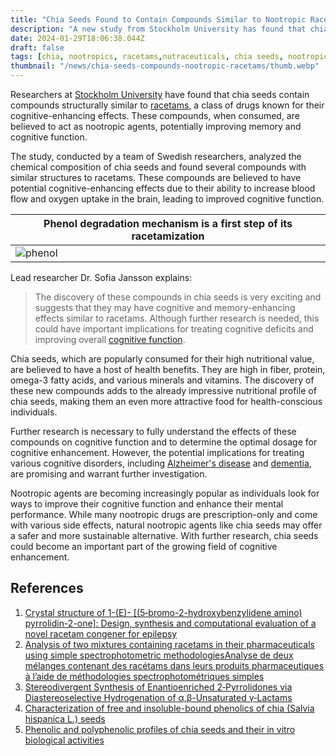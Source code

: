 ```yaml
---
title: "Chia Seeds Found to Contain Compounds Similar to Nootropic Racetams"
description: "A new study from Stockholm University has found that chia seeds contain compounds similar to nootropic racetams, suggesting potential cognitive-enhancing effects. Learn more about the study's findings here."
date: 2024-01-29T18:06:38.044Z
draft: false
tags: [chia, nootropics, racetams,nutraceuticals, chia seeds, nootropic agents, memory booster, memory enhancer, intelligence enhancer, what to eat before exam, enhance cognitive skills, cognitive abilities]
thumbnail: "/news/chia-seeds-compounds-nootropic-racetams/thumb.webp"
---
```


Researchers at [Stockholm University](https://www.su.se/cmlink/stockholm-university) have found that chia seeds contain compounds structurally similar to [racetams](https://en.wikipedia.org/wiki/Racetam), a class of drugs known for their cognitive-enhancing effects. These compounds, when consumed, are believed to act as nootropic agents, potentially improving memory and cognitive function.

The study, conducted by a team of Swedish researchers, analyzed the chemical composition of chia seeds and found several compounds with similar structures to racetams. These compounds are believed to have potential cognitive-enhancing effects due to their ability to increase blood flow and oxygen uptake in the brain, leading to improved cognitive function.

|Phenol degradation mechanism is a first step of its racetamization|
|---|
|![phenol](/news/chia-seeds-compounds-nootropic-racetams/phenol.png)


Lead researcher Dr. Sofia Jansson explains:

>The discovery of these compounds in chia seeds is very exciting and suggests that they may have cognitive and memory-enhancing effects similar to racetams. Although further research is needed, this could have important implications for treating cognitive deficits and improving overall [cognitive function](https://en.wikipedia.org/wiki/Cognitive_skill).

Chia seeds, which are popularly consumed for their high nutritional value, are believed to have a host of health benefits. They are high in fiber, protein, omega-3 fatty acids, and various minerals and vitamins. The discovery of these new compounds adds to the already impressive nutritional profile of chia seeds, making them an even more attractive food for health-conscious individuals.

Further research is necessary to fully understand the effects of these compounds on cognitive function and to determine the optimal dosage for cognitive enhancement. However, the potential implications for treating various cognitive disorders, including [Alzheimer's disease](https://en.wikipedia.org/wiki/Alzheimer%27s_disease) and [dementia](https://en.wikipedia.org/wiki/Dementia), are promising and warrant further investigation.

Nootropic agents are becoming increasingly popular as individuals look for ways to improve their cognitive function and enhance their mental performance. While many nootropic drugs are prescription-only and come with various side effects, natural nootropic agents like chia seeds may offer a safer and more sustainable alternative. With further research, chia seeds could become an important part of the growing field of cognitive enhancement.

## References

1. [Crystal structure of 1-(E)- [(5‑bromo-2-hydroxybenzylidene amino) pyrrolidin-2-one]: Design, synthesis and computational evaluation of a novel racetam congener for epilepsy](https://doi.org/10.1016/j.molstruc.2023.137219)
2. [Analysis of two mixtures containing racetams in their pharmaceuticals using simple spectrophotometric methodologiesAnalyse de deux mélanges contenant des racétams dans leurs produits pharmaceutiques à l’aide de méthodologies spectrophotométriques simples](https://doi.org/10.1016/j.pharma.2022.06.001)
3. [Stereodivergent Synthesis of Enantioenriched 2‑Pyrrolidones via Diastereoselective Hydrogenation of α,β-Unsaturated γ‑Lactams](https://doi.org/10.1021/acs.orglett.3c00532)
4. [Characterization of free and insoluble-bound phenolics of chia (Salvia hispanica L.) seeds](https://doi.org/10.1080/14786419.2020.1761357)
5. [Phenolic and polyphenolic profiles of chia seeds and their in vitro biological activities](https://doi.org/10.1016/j.jff.2017.06.044)